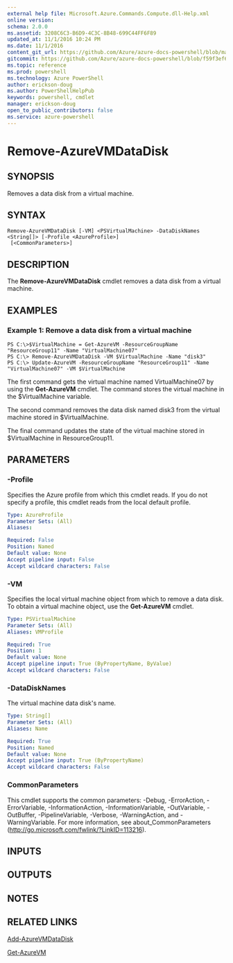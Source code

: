 ```yaml
---
external help file: Microsoft.Azure.Commands.Compute.dll-Help.xml
online version: 
schema: 2.0.0
ms.assetid: 3208C6C3-B6D9-4C3C-8B48-699C44FF6F89
updated_at: 11/1/2016 10:24 PM
ms.date: 11/1/2016
content_git_url: https://github.com/Azure/azure-docs-powershell/blob/master/azureps-cmdlets-docs/ResourceManager/AzureRM.Compute/v0.9.8/Remove-AzureVMDataDisk.md
gitcommit: https://github.com/Azure/azure-docs-powershell/blob/f59f3ef60bc592383812213e69fd77ba950759ed/azureps-cmdlets-docs/ResourceManager/AzureRM.Compute/v0.9.8/Remove-AzureVMDataDisk.md
ms.topic: reference
ms.prod: powershell
ms.technology: Azure PowerShell
author: erickson-doug
ms.author: PowerShellHelpPub
keywords: powershell, cmdlet
manager: erickson-doug
open_to_public_contributors: false
ms.service: azure-powershell
---
```


# Remove-AzureVMDataDisk

## SYNOPSIS
Removes a data disk from a virtual machine.

## SYNTAX

```
Remove-AzureVMDataDisk [-VM] <PSVirtualMachine> -DataDiskNames <String[]> [-Profile <AzureProfile>]
 [<CommonParameters>]
```

## DESCRIPTION
The **Remove-AzureVMDataDisk** cmdlet removes a data disk from a virtual machine.

## EXAMPLES

### Example 1: Remove a data disk from a virtual machine
```
PS C:\>$VirtualMachine = Get-AzureVM -ResourceGroupName "ResourceGroup11" -Name "VirtualMachine07" 
PS C:\> Remove-AzureVMDataDisk -VM $VirtualMachine -Name "disk3" 
PS C:\> Update-AzureVM -ResourceGroupName "ResourceGroup11" -Name "VirtualMachine07" -VM $VirtualMachine
```

The first command gets the virtual machine named VirtualMachine07 by using the **Get-AzureVM** cmdlet.
The command stores the virtual machine in the $VirtualMachine variable.

The second command removes the data disk named disk3 from the virtual machine stored in $VirtualMachine.

The final command updates the state of the virtual machine stored in $VirtualMachine in ResourceGroup11.

## PARAMETERS

### -Profile
Specifies the Azure profile from which this cmdlet reads.
If you do not specify a profile, this cmdlet reads from the local default profile.

```yaml
Type: AzureProfile
Parameter Sets: (All)
Aliases: 

Required: False
Position: Named
Default value: None
Accept pipeline input: False
Accept wildcard characters: False
```

### -VM
Specifies the local virtual machine object from which to remove a data disk.
To obtain a virtual machine object, use the **Get-AzureVM** cmdlet.

```yaml
Type: PSVirtualMachine
Parameter Sets: (All)
Aliases: VMProfile

Required: True
Position: 1
Default value: None
Accept pipeline input: True (ByPropertyName, ByValue)
Accept wildcard characters: False
```

### -DataDiskNames
The virtual machine data disk's name.

```yaml
Type: String[]
Parameter Sets: (All)
Aliases: Name

Required: True
Position: Named
Default value: None
Accept pipeline input: True (ByPropertyName)
Accept wildcard characters: False
```

### CommonParameters
This cmdlet supports the common parameters: -Debug, -ErrorAction, -ErrorVariable, -InformationAction, -InformationVariable, -OutVariable, -OutBuffer, -PipelineVariable, -Verbose, -WarningAction, and -WarningVariable. For more information, see about_CommonParameters (http://go.microsoft.com/fwlink/?LinkID=113216).

## INPUTS

## OUTPUTS

## NOTES

## RELATED LINKS

[Add-AzureVMDataDisk](xref:ResourceManager/AzureRM.Compute/v0.9.8/Add-AzureVMDataDisk.md)

[Get-AzureVM](xref:ResourceManager/AzureRM.Compute/v0.9.8/Get-AzureVM.md)


